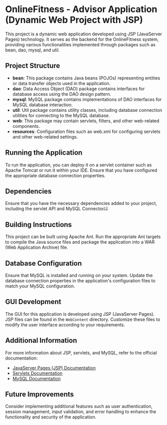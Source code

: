 # OnlineFitness - Advisor Application (Dynamic Web Project with JSP)

This project is a dynamic web application developed using JSP (JavaServer Pages) technology. It serves as the backend for the OnlineFitness system, providing various functionalities implemented through packages such as bean, dao, mysql, and util.

## Project Structure

- **bean**: This package contains Java beans (POJOs) representing entities or data transfer objects used in the application.
- **dao**: Data Access Object (DAO) package contains interfaces for database access using the DAO design pattern.
- **mysql**: MySQL package contains implementations of DAO interfaces for MySQL database interaction.
- **util**: Util package contains utility classes, including database connection utilities for connecting to the MySQL database.
- **web**: This package may contain servlets, filters, and other web-related components.
- **resources**: Configuration files such as web.xml for configuring servlets and other web-related settings.

## Running the Application

To run the application, you can deploy it on a servlet container such as Apache Tomcat or run it within your IDE. Ensure that you have configured the appropriate database connection properties.

## Dependencies

Ensure that you have the necessary dependencies added to your project, including the servlet API and MySQL Connector/J.

## Building Instructions

This project can be built using Apache Ant. Run the appropriate Ant targets to compile the Java source files and package the application into a WAR (Web Application Archive) file.

## Database Configuration

Ensure that MySQL is installed and running on your system. Update the database connection properties in the application's configuration files to match your MySQL configuration.

## GUI Development

The GUI for this application is developed using JSP (JavaServer Pages). JSP files can be found in the `WebContent` directory. Customize these files to modify the user interface according to your requirements.

## Additional Information

For more information about JSP, servlets, and MySQL, refer to the official documentation:
- [JavaServer Pages (JSP) Documentation](https://javaee.github.io/javaee-spec/javadocs/javax/servlet/jsp/package-summary.html)
- [Servlets Documentation](https://javaee.github.io/javaee-spec/javadocs/javax/servlet/package-summary.html)
- [MySQL Documentation](https://dev.mysql.com/doc/)

## Future Improvements

Consider implementing additional features such as user authentication, session management, input validation, and error handling to enhance the functionality and security of the application.

